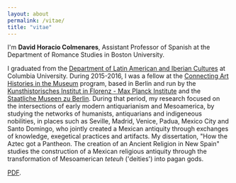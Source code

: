 ```yaml
---
layout: about
permalink: /vitae/
title: "vitae"
---
```


I'm **David Horacio Colmenares**, Assistant Professor of Spanish at the Department of Romance Studies in Boston University.

I graduated from the [Department of Latin American and Iberian Cultures](http://laic.columbia.edu) at Columbia University. During 2015-2016, I was a fellow at the [Connecting Art Histories in the Museum](http://www.khi.fi.it/CAHIM) program, based in Berlin and run by the [Kunsthistorisches Institut in Florenz - Max Planck Institute](http://www.khi.fi.it/) and the [Staatliche Museen zu Berlin](http://www.smb.museum/en/home.html). During that period, my research focused on the intersections of early modern antiquarianism and Mesoamerica, by studying the networks of humanists, antiquarians and indigeneous nobilities, in places such as Seville, Madrid, Venice, Padua, Mexico City and Santo Domingo, who jointly created a Mexican antiquity through exchanges of knowledge, exegetical practices and artifacts. My dissertation, "How the Aztec got a Pantheon. The creation of an Ancient Religion in New Spain" studies the construction of a Mexican religious antiquity through the transformation of Mesoamerican *teteuh* ('deities') into pagan gods.

[PDF](/assets/dhc-cv-2018.pdf).

